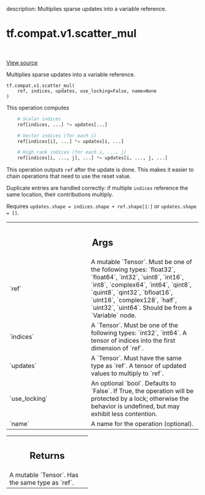 description: Multiplies sparse updates into a variable reference.

<div itemscope itemtype="http://developers.google.com/ReferenceObject">
<meta itemprop="name" content="tf.compat.v1.scatter_mul" />
<meta itemprop="path" content="Stable" />
</div>

# tf.compat.v1.scatter_mul

<!-- Insert buttons and diff -->

<table class="tfo-notebook-buttons tfo-api nocontent" align="left">

</table>

<a target="_blank" class="external" href="/code/stable/tensorflow/python/ops/state_ops.py">View source</a>



Multiplies sparse updates into a variable reference.


<pre class="devsite-click-to-copy prettyprint lang-py tfo-signature-link">
<code>tf.compat.v1.scatter_mul(
    ref, indices, updates, use_locking=False, name=None
)
</code></pre>



<!-- Placeholder for "Used in" -->

This operation computes

```python
    # Scalar indices
    ref[indices, ...] *= updates[...]

    # Vector indices (for each i)
    ref[indices[i], ...] *= updates[i, ...]

    # High rank indices (for each i, ..., j)
    ref[indices[i, ..., j], ...] *= updates[i, ..., j, ...]
```

This operation outputs `ref` after the update is done.
This makes it easier to chain operations that need to use the reset value.

Duplicate entries are handled correctly: if multiple `indices` reference
the same location, their contributions multiply.

Requires `updates.shape = indices.shape + ref.shape[1:]` or `updates.shape =
[]`.

<!-- Tabular view -->
 <table class="responsive fixed orange">
<colgroup><col width="214px"><col></colgroup>
<tr><th colspan="2"><h2 class="add-link">Args</h2></th></tr>

<tr>
<td>
`ref`<a id="ref"></a>
</td>
<td>
A mutable `Tensor`. Must be one of the following types: `float32`,
`float64`, `int32`, `uint8`, `int16`, `int8`, `complex64`, `int64`,
`qint8`, `quint8`, `qint32`, `bfloat16`, `uint16`, `complex128`, `half`,
`uint32`, `uint64`. Should be from a `Variable` node.
</td>
</tr><tr>
<td>
`indices`<a id="indices"></a>
</td>
<td>
A `Tensor`. Must be one of the following types: `int32`, `int64`. A
tensor of indices into the first dimension of `ref`.
</td>
</tr><tr>
<td>
`updates`<a id="updates"></a>
</td>
<td>
A `Tensor`. Must have the same type as `ref`. A tensor of updated
values to multiply to `ref`.
</td>
</tr><tr>
<td>
`use_locking`<a id="use_locking"></a>
</td>
<td>
An optional `bool`. Defaults to `False`. If True, the operation
will be protected by a lock; otherwise the behavior is undefined, but may
exhibit less contention.
</td>
</tr><tr>
<td>
`name`<a id="name"></a>
</td>
<td>
A name for the operation (optional).
</td>
</tr>
</table>



<!-- Tabular view -->
 <table class="responsive fixed orange">
<colgroup><col width="214px"><col></colgroup>
<tr><th colspan="2"><h2 class="add-link">Returns</h2></th></tr>
<tr class="alt">
<td colspan="2">
A mutable `Tensor`. Has the same type as `ref`.
</td>
</tr>

</table>

